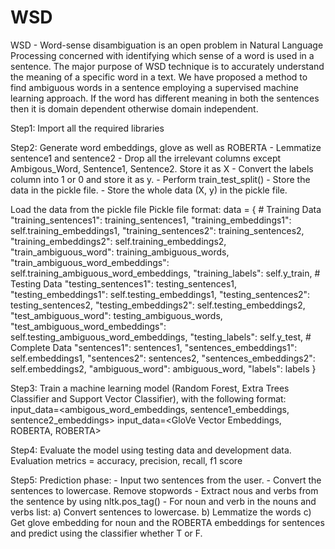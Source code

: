 # WSD

WSD - Word-sense disambiguation is an open problem in Natural Language Processing concerned with identifying which sense of a word is used in a sentence.
The major purpose of WSD technique is to accurately understand the meaning of a specific word in a text. We have proposed a method to find ambiguous words in a sentence employing a supervised machine learning approach. If the word has different meaning in both the sentences then it is domain dependent otherwise domain independent. 


Step1: Import all the required libraries

Step2: Generate word embeddings, glove as well as ROBERTA
	- Lemmatize sentence1 and sentence2
	- Drop all the irrelevant columns except Ambigous_Word, Sentence1, Sentence2. Store it as X
	- Convert the labels column into 1 or 0 and store it as y.
	- Perform train_test_split()
	- Store the data in the pickle file.
	- Store the whole data (X, y) in the pickle file.

Load the data from the pickle file
	Pickle file format:
		data = {
            # Training Data
            "training_sentences1": training_sentences1,
            "training_embeddings1": self.training_embeddings1,
            "training_sentences2": training_sentences2,
            "training_embeddings2": self.training_embeddings2,
            "train_ambiguous_word": training_ambiguous_words,
            "train_ambiguous_word_embeddings": self.training_ambiguous_word_embeddings,
            "training_labels": self.y_train,
            # Testing Data
            "testing_sentences1": testing_sentences1,
            "testing_embeddings1": self.testing_embeddings1,
            "testing_sentences2": testing_sentences2,
            "testing_embeddings2": self.testing_embeddings2,
            "test_ambiguous_word": testing_ambiguous_words,
            "test_ambiguous_word_embeddings": self.testing_ambiguous_word_embeddings,
            "testing_labels": self.y_test,
            # Complete Data
            "sentences1": sentences1,
            "sentences_embeddings1": self.embeddings1,
            "sentences2": sentences2,
            "sentences_embeddings2": self.embeddings2,
            "ambiguous_word": ambiguous_word,
            "labels": labels
        }

Step3: Train a machine learning model (Random Forest, Extra Trees Classifier and Support Vector Classifier), with the following format:
		  input_data=<ambigous_word_embeddings, sentence1_embeddings, sentence2_embeddings>
		  input_data=<GloVe Vector Embeddings,  ROBERTA,              ROBERTA>

Step4: Evaluate the model using testing data and development data. Evaluation metrics = accuracy, precision, recall, f1 score

Step5: Prediction phase:
		  - Input two sentences from the user.
		  - Convert the sentences to lowercase. Remove stopwords
		  - Extract nous and verbs from the sentence by using nltk.pos_tag()
		  - For noun and verb in the nouns and verbs list:
			a) Convert sentences to lowercase.
			b) Lemmatize the words
			c) Get glove embedding for noun and the ROBERTA embeddings for sentences and predict using the classifier whether T or F.
		  
